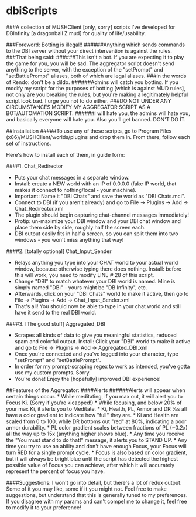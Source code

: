 # dbiScripts
###A collection of MUSHClient [only, sorry] scripts I've developed for DBInfinity [a dragonball Z mud] for quality of life/usability.

###Foreword: Botting is illegal!!
######Anything which sends commands to the DBI server without your direct intervention is against the rules.
###That being said:
######This isn't a bot. If you are expecting it to play the game for you, you will be sad. The aggregator script doesn't send anything to the server, with the exception of the "setPrompt" and "setBattlePrompt" aliases, both of which are legal aliases.
###In the words of Rendo: don't be a dildo.
######Admins will catch you botting. If you modify my script for the purposes of botting [which is against MUD rules], not only are you breaking the rules, but you're making a legitimately helpful script look bad. I urge you not to do either.
###DO NOT UNDER ANY CIRCUMSTANCES MODIFY MY AGGREGATOR SCRIPT AS A BOT/AUTOMATION SCRIPT. 
######I will hate you, the admins will hate you, and basically everyone will hate you. Also you'll get banned. DON'T DO IT.

##Installation
#####To use any of these scripts, go to Program Files (x86)/MUSHClient/worlds/plugins and drop them in. From there, follow each set of instructions.

Here's how to install each of them, in guide form:

####1. Chat_Redirector 
  * Puts your chat messages in a separate window.
  * Install: create a NEW world with an IP of 0.0.0.0 (fake IP world, that makes it connect to nothing/local - your machine).
  * Important: Name it "DBI Chats" and save the world as "DBI Chats.mcl".
  * Connect to DBI (if you aren't already) and go to File -> Plugins -> Add -> Chat_Redirector.xml
  * The plugin should begin capturing chat-channel messages immediately!
  * Protip: un-maximize your DBI window and your DBI chat window and place them side by side, roughly half the screen each.
  * DBI output easily fits in half a screen, so you can split them into two windows - you won't miss anything that way!

####2. [totally optional] Chat_Input_Sender
  * Relays anything you type into your CHAT world to your actual world window, because otherwise typing there does nothing.
Install: before this will work, you need to modify LINE # 28 of this script. 
  * Change "DBI" to match whatever your DBI world is named. Mine is simply named "DBI" - yours might be "DB Infinity", etc.
  * Afterwards, click on your "DBI Chats" world to make it active, then go to File -> Plugins -> Add -> Chat_Input_Sender.xml
  * That's all! You should now be able to type in your chat world and still have it send to the real DBI world.

####3. [The good stuff] Aggregated_DBI
  * Scrapes all kinds of data to give you meaningful statistics, reduced spam and colorful output.
Install: Click your "DBI" world to make it active and go to File -> Plugins -> Add -> Aggregated_DBI.xml
  * Once you're connected and you've logged into your character, type "setPrompt" and "setBattlePrompt".  
  * In order for my prompt-scraping regex to work as intended, you've gotta use my custom prompts. Sorry.
  * You're done! Enjoy the [hopefully] improved DBI experience!

##Features of the Aggregator:
####Alerts
######Alerts will appear when certain things occur.
    * While meditating, if you max out, it will alert you to Focus Ki. (Sorry if you're kicapped!)
    * While focusing, and below 20% of your max Ki, it alerts you to Meditate.
    * Ki, Health, PL, Armor and DR %s all have a color gradient to indicate how "full" they are.
	* Ki and Health are scaled from 0 to 100, while DR bottoms out "red" at 80%, indicating a poor armor durability.
	* PL color gradient scales between fractions of PL (~0.2x) all the way up to 15x (anything higher shows blue).
    * Any time you receive the "You must stand to do that!" message, it alerts you to STAND UP.
    * Any time you try to use an ability and don't have enough Focus, your Focus will turn RED for a single prompt cycle.
    * Focus is also based on color gradient, but it will always be bright blue until the script has detected the highest possible value of Focus you can achieve, after which it will accurately represent the percent of focus you have.

####Suggestions:
I won't go into detail, but there's a lot of redux output. Some of it you may like, some if it you might not. 
Feel free to make suggestions, but understand that this is generally tuned to my preferences.
If you disagree with my params and can't compel me to change it, feel free to modify it to your preference!

